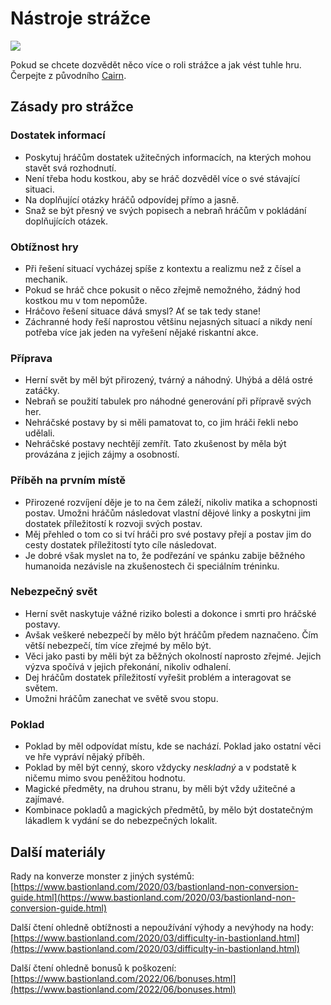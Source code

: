# Nástroje strážce

<img src="/assets/warden_tools.webp"/>

Pokud se chcete dozvědět něco více o roli strážce a jak vést tuhle hru. Čerpejte z původního [Cairn](https://cairnrpg.com/second-edition/wardens-guide/).

## Zásady pro strážce

### Dostatek informací

- Poskytuj hráčům dostatek užitečných informacích, na kterých mohou stavět svá rozhodnutí.
- Není třeba hodu kostkou, aby se hráč dozvěděl více o své stávající situaci.
- Na doplňující otázky hráčů odpovídej přímo a jasně.
- Snaž se být přesný ve svých popisech a nebraň hráčům v pokládání doplňujících otázek.

### Obtížnost hry

- Při řešení situací vycházej spíše z kontextu a realizmu než z čísel a mechanik.
- Pokud se hráč chce pokusit o něco zřejmě nemožného, žádný hod kostkou mu v tom nepomůže.
- Hráčovo řešení situace dává smysl? Ať se tak tedy stane!
- Záchranné hody řeší naprostou většinu nejasných situací a nikdy není potřeba více jak jeden na vyřešení nějaké riskantní akce.

### Příprava

- Herní svět by měl být přirozený, tvárný a náhodný. Uhýbá a dělá ostré zatáčky.
- Nebraň se použití tabulek pro náhodné generování při přípravě svých her.
- Nehráčské postavy by si měli pamatovat to, co jim hráči řekli nebo udělali.
- Nehráčské postavy nechtějí zemřít. Tato zkušenost by měla být provázána z jejich zájmy a osobností.

###   Příběh na prvním místě

- Přirozené rozvíjení děje je to na čem záleží, nikoliv matika a schopnosti postav. Umožni hráčům následovat vlastní dějové linky a poskytni jim dostatek příležitostí k rozvoji svých postav. 
- Měj přehled o tom co si tví hráči pro své postavy přejí a postav jim do cesty dostatek příležitostí tyto cíle následovat.
- Je dobré však myslet na to, že podřezání ve spánku zabije běžného humanoida nezávisle na zkušenostech či speciálním tréninku. 

###   Nebezpečný svět

- Herní svět naskytuje vážné riziko bolesti a dokonce i smrti pro hráčské postavy.
- Avšak veškeré nebezpečí by mělo být hráčům předem naznačeno. Čím větší nebezpečí, tím více zřejmé by mělo být.
- Věci jako pasti by měli být za běžných okolností naprosto zřejmé. Jejich výzva spočívá v jejich překonání, nikoliv odhalení.
- Dej hráčům dostatek příležitostí vyřešit problém a interagovat se světem.
- Umožni hráčům zanechat ve světě svou stopu.

###  Poklad

- Poklad by měl odpovídat místu, kde se nachází. Poklad jako ostatní věci ve hře vypráví nějaký příběh.
- Poklad by měl být cenný, skoro vždycky *neskladný* a v podstatě k ničemu mimo svou peněžitou hodnotu.
- Magické předměty, na druhou stranu, by měli být vždy užitečné a zajímavé.
- Kombinace pokladů a magických předmětů, by mělo být dostatečným lákadlem k vydání se do nebezpečných lokalit.

## Další materiály

Rady na konverze monster z jiných systémů: [https://www.bastionland.com/2020/03/bastionland-non-conversion-guide.html](https://www.bastionland.com/2020/03/bastionland-non-conversion-guide.html)

Další čtení ohledně obtížnosti a nepoužívání výhody a nevýhody na hody: [https://www.bastionland.com/2020/03/difficulty-in-bastionland.html](https://www.bastionland.com/2020/03/difficulty-in-bastionland.html)

Další čtení ohledně bonusů k poškození:
[https://www.bastionland.com/2022/06/bonuses.html](https://www.bastionland.com/2022/06/bonuses.html)
